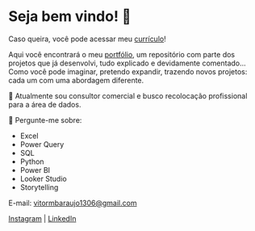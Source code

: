 # Seja bem vindo! 👋

Caso queira, você pode acessar meu [currículo](https://github.com/BitencourtVitor/bitencourtvitor/blob/main/curriculum_vitor.pdf](https://drive.google.com/file/d/1-GtUMdtKxpo4cYnQRoZsC1Dcc4G17l4W/view?usp=share_link))! 

Aqui você encontrará o meu [portfólio](https://github.com/BitencourtVitor/bitencourtvitor), um repositório com parte dos projetos que já desenvolvi, tudo explicado e devidamente comentado... Como você pode imaginar, pretendo expandir, trazendo novos projetos: cada um com uma abordagem diferente.

🔭 Atualmente sou consultor comercial e busco recolocação profissional para a área de dados.

💬 Pergunte-me sobre: 
- Excel
- Power Query
- SQL
- Python
- Power BI
- Looker Studio 
- Storytelling

E-mail: vitormbaraujo1306@gmail.com

[Instagram](https://www.instagram.com/vitorbitt/) | [LinkedIn](https://www.linkedin.com/in/vitor-bitencourt-063260230/)


<!--
Essa é uma estrutura de comentários que vou manter para caso necessário.
-->
